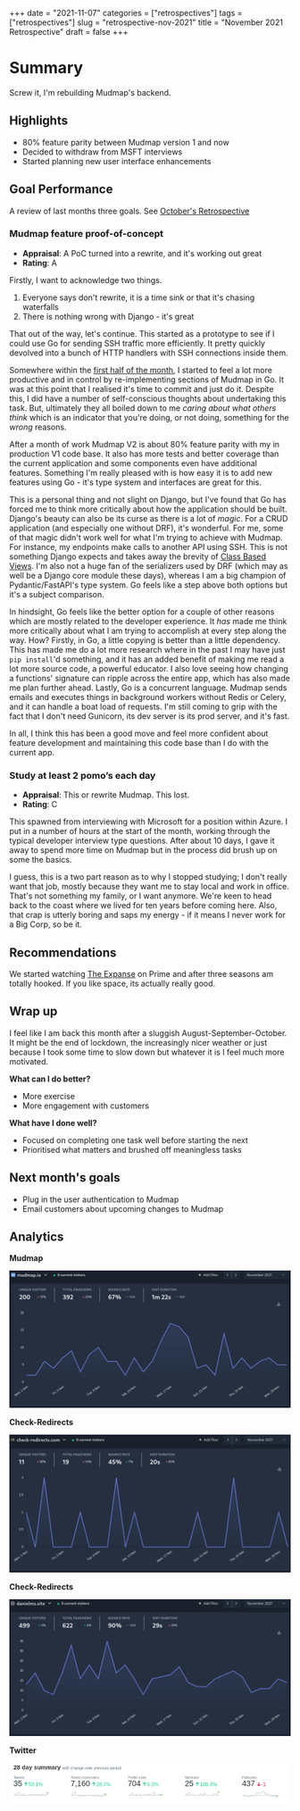+++
date = "2021-11-07"
categories = ["retrospectives"]
tags = ["retrospectives"]
slug = "retrospective-nov-2021"
title = "November 2021 Retrospective"
draft = false
+++

# Summary

Screw it, I'm rebuilding Mudmap's backend.

## Highlights

- 80% feature parity between Mudmap version 1 and now
- Decided to withdraw from MSFT interviews
- Started planning new user interface enhancements

## Goal Performance

A review of last months three goals. See [October's Retrospective][old-retro]

[old-retro]: /retrospectives/2021/retrospective-oct-2021/

### Mudmap feature proof-of-concept

- **Appraisal**: A PoC turned into a rewrite, and it's working out great
- **Rating**: A

Firstly, I want to acknowledge two things.

1. Everyone says don't rewrite, it is a time sink or that it's chasing waterfalls
1. There is nothing wrong with Django - it's great

That out of the way, let's continue. This started as a prototype to see if I could use Go for 
sending SSH traffic more efficiently. It pretty quickly devolved into a bunch 
of HTTP handlers with SSH connections inside them.

Somewhere within the [first half of the month][0], I started to feel a lot more productive and in 
control by re-implementing sections of Mudmap in Go. It was at this point that I realised it's 
time to commit and just do it. Despite this, I did have a number of self-conscious 
thoughts about undertaking this task. But, ultimately they all boiled down to me *caring about what 
others think* which is an indicator that you're doing, or not doing, something for the *wrong* 
reasons.

After a month of work Mudmap V2 is about 80% feature parity with my in production V1 code base. 
It also has more tests and better coverage than the current application and some components 
even have additional features. Something I'm really pleased with is how easy it is to add new 
features using Go - it's type system and interfaces are great for this. 

This is a personal thing and not slight on Django, but I've found that Go has forced me to think 
more critically about how the application should be built. Django's beauty can also be its curse 
as there is a lot of *magic*. For a CRUD application (and especially one without DRF), it's 
wonderful. For me, some of that magic didn't work well for what I'm trying to achieve with 
Mudmap. For instance, my endpoints make calls to another API using SSH. This is not something 
Django expects and takes away the brevity of [Class Based Views][2]. I'm also not a huge fan of 
the serializers used by DRF (which may as well be a Django core module these days), whereas I am 
a big champion of Pydantic/FastAPI's type system. Go feels like a step above both options but 
it's a subject comparison. 

In hindsight, Go feels like the better option for a couple of other reasons which are mostly 
related to the developer experience. It *has* made me think more critically about what I am 
trying to accomplish at every step along the way. How? Firstly, in Go, a little copying 
is better than a little dependency. This has made me do a lot more research where in the 
past I may have just `pip install`'d something, and it has an added benefit of making me read a 
lot more source code, a powerful educator. I also love seeing how changing a functions' signature 
can ripple across the entire app, which has also made me plan further ahead. Lastly, Go is a 
concurrent language. Mudmap sends emails and executes things in background workers without Redis 
or Celery, and it can handle a boat load of requests. I'm still coming to grip with the fact 
that I don't need Gunicorn, its dev server is its prod server, and it's fast.

In all, I think this has been a good move and feel more confident about feature development and 
maintaining this code base than I do with the current app. 

[0]: https://whatgotdone.com/dansult/2021-11-12
[2]: https://docs.djangoproject.com/en/3.2/topics/class-based-views/intro/

### Study at least 2 pomo’s each day

- **Appraisal**: This or rewrite Mudmap. This lost.
- **Rating**: C

This spawned from interviewing with Microsoft for a position within Azure. I put in a number of 
hours at the start of the month, working through the typical developer interview type questions. 
After about 10 days, I gave it away to spend more time on Mudmap but in the process did brush up 
on some the basics.

I guess, this is a two part reason as to why I stopped studying; I don't really want that job,
mostly because they want me to stay local and work in office. That's not something my family, or 
I want anymore. We're keen to head back to the coast where we lived for ten years before coming 
here. Also, that crap is utterly boring and saps my energy - if it means I never work for a Big 
Corp, so be it. 

## Recommendations

We started watching [The Expanse][3] on Prime and after three seasons am totally hooked. If you 
like space, its actually really good.

[3]: https://en.wikipedia.org/wiki/The_Expanse_(TV_series)

## Wrap up

I feel like I am back this month after a sluggish August-September-October. It might be the end of 
lockdown, the 
increasingly nicer weather or just because I took some time to slow down but whatever it is I 
feel much more motivated. 

**What can I do better?**

- More exercise
- More engagement with customers

**What have I done well?**

- Focused on completing one task well before starting the next
- Prioritised what matters and brushed off meaningless tasks

## Next month's goals

- Plug in the user authentication to Mudmap
- Email customers about upcoming changes to Mudmap

## Analytics

**Mudmap**

![](mm-nov-retro.png 'Mudmap plausible stats for November 2021')

**Check-Redirects**

![](cr-nov-retro.png 'Check-Redirects.com plausible stats for November 2021')

**Check-Redirects**

![](danielms-nov-retro.png 'danielms.site plausible stats for November 2021')

**Twitter**

![](twit-nov-retro.png '@dansult twitter stats for November 2021')

[mudmap]: https://mudmap.io/?utm_campaign=retro&utm_source=danielms&utm_medium=blog
